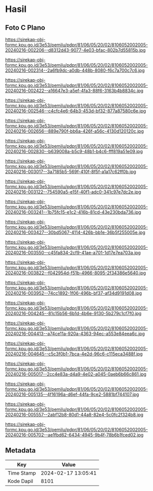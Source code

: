 # Hasil

## Foto C Plano

https://sirekap-obj-formc.kpu.go.id/3e53/pemilu/pdpr/81/06/05/20/02/8106052002005-20240216-002206--d8312d43-9077-4e03-bfac-802b7d55815b.jpg

https://sirekap-obj-formc.kpu.go.id/3e53/pemilu/pdpr/81/06/05/20/02/8106052002005-20240216-002314--2a6fb9dc-a0db-448b-8080-f6c7a700c7c6.jpg

https://sirekap-obj-formc.kpu.go.id/3e53/pemilu/pdpr/81/06/05/20/02/8106052002005-20240216-002422--a16647e3-a5ef-4fa3-88f6-3163b4b8834c.jpg

https://sirekap-obj-formc.kpu.go.id/3e53/pemilu/pdpr/81/06/05/20/02/8106052002005-20240216-002546--c4cfc4e6-64b3-453d-bf32-877a87580c6e.jpg

https://sirekap-obj-formc.kpu.go.id/3e53/pemilu/pdpr/81/06/05/20/02/8106052002005-20240216-002656--889e790f-bb6a-426f-a56c-4130d120120c.jpg

https://sirekap-obj-formc.kpu.go.id/3e53/pemilu/pdpr/81/06/05/20/02/8106052002005-20240216-002830--b639008a-b5c9-48b1-b4c6-fff819a51e09.jpg

https://sirekap-obj-formc.kpu.go.id/3e53/pemilu/pdpr/81/06/05/20/02/8106052002005-20240216-003017--3a7185b5-569f-410f-8f5f-a1a17c62ff0b.jpg

https://sirekap-obj-formc.kpu.go.id/3e53/pemilu/pdpr/81/06/05/20/02/8106052002005-20240216-003122--754590a5-e15f-40f1-adc0-341c97e7dc2e.jpg

https://sirekap-obj-formc.kpu.go.id/3e53/pemilu/pdpr/81/06/05/20/02/8106052002005-20240216-003241--1b75fc15-e1c2-416b-81cd-43e230bda736.jpg

https://sirekap-obj-formc.kpu.go.id/3e53/pemilu/pdpr/81/06/05/20/02/8106052002005-20240216-003427--30bd5067-4114-426b-bb1e-36b5f255005e.jpg

https://sirekap-obj-formc.kpu.go.id/3e53/pemilu/pdpr/81/06/05/20/02/8106052002005-20240216-003550--c45fa834-2cf9-41ae-a701-1d17e7ea703a.jpg

https://sirekap-obj-formc.kpu.go.id/3e53/pemilu/pdpr/81/06/05/20/02/8106052002005-20240216-003822--f042954d-f51b-4966-8095-2f34386e5640.jpg

https://sirekap-obj-formc.kpu.go.id/3e53/pemilu/pdpr/81/06/05/20/02/8106052002005-20240216-003952--74cc1892-1f06-496b-bf37-af34d9191d08.jpg

https://sirekap-obj-formc.kpu.go.id/3e53/pemilu/pdpr/81/06/05/20/02/8106052002005-20240216-004245--81c15b56-6b1d-4b6e-9130-5b279c1cf7f0.jpg

https://sirekap-obj-formc.kpu.go.id/3e53/pemilu/pdpr/81/06/05/20/02/8106052002005-20240216-004413--a74ce11a-920a-4363-94ec-a553e84eea6c.jpg

https://sirekap-obj-formc.kpu.go.id/3e53/pemilu/pdpr/81/06/05/20/02/8106052002005-20240216-004645--c5c3f0b1-7bca-4e2d-96c6-c115eca3488f.jpg

https://sirekap-obj-formc.kpu.go.id/3e53/pemilu/pdpr/81/06/05/20/02/8106052002005-20240216-005017--2cc4e83a-d4a9-4e02-a045-0aeb6b66c861.jpg

https://sirekap-obj-formc.kpu.go.id/3e53/pemilu/pdpr/81/06/05/20/02/8106052002005-20240216-005135--4f16196a-d6ef-44fa-9ce2-5881bf744107.jpg

https://sirekap-obj-formc.kpu.go.id/3e53/pemilu/pdpr/81/06/05/20/02/8106052002005-20240216-005557--2abf12b8-80d1-44a8-82e4-5c0fc2f324b8.jpg

https://sirekap-obj-formc.kpu.go.id/3e53/pemilu/pdpr/81/06/05/20/02/8106052002005-20240216-005702--ae1fbd62-6434-4945-9b4f-78b6b1fced02.jpg


## Metadata

| Key        | Value               |
| ---------- | ------------------- |
| Time Stamp | 2024-02-17 13:05:41 |
| Kode Dapil | 8101                |



